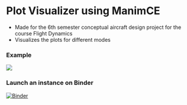 # Plot Visualizer using ManimCE

- Made for the 6th semester conceptual aircraft design project for the course Flight Dynamics
- Visualizes the plots for different modes

### Example

![](https://i.imgur.com/JpuOq17.gif)

### Launch an instance on Binder

[![Binder](https://mybinder.org/badge_logo.svg)](https://mybinder.org/v2/gh/nottheonetyonethguy/fd-jupyter-notebooks/main?urlpath=%2Fdoc%2Ftree%2Ffd_plots.ipynb)
